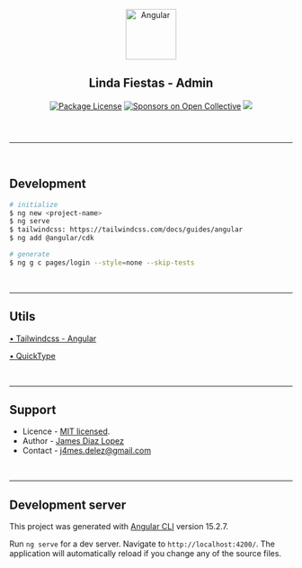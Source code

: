 <header>
  <p align="center">
    <a href="https://angular.io/docs" target="blank"><img src="https://angular.io/assets/images/logos/angular/logo-nav@2x.png" width="90" alt="Angular" /></a>
    <h2 align="center">Linda Fiestas - Admin</h2>
  </p>
  <section align="center">
  <a href="#"><img src="https://img.shields.io/npm/l/@nestjs/core.svg" alt="Package License" /></a>
  <a href="#"><img src="https://opencollective.com/nest/sponsors/badge.svg" alt="Sponsors on Open Collective" /></a>
  <a href="#"><img src="https://img.shields.io/twitter/follow/nestframework.svg?style=social&label=134%20Followers"></a>
  </section>
</header>
<hr/><br/>

<!-- %%%%%%%%%%%%%%%%%%%%%%%%%%%%%%%%%%%%%%%%%%%%%%%%%%%%%% -->

## Development

```bash
# initialize
$ ng new <project-name>
$ ng serve
$ tailwindcss: https://tailwindcss.com/docs/guides/angular
$ ng add @angular/cdk

# generate
$ ng g c pages/login --style=none --skip-tests

```

<br/><hr/>

## Utils

[• Tailwindcss - Angular](https://tailwindcss.com/docs/guides/angular)

[• QuickType](https://app.quicktype.io/)

<!-- %%%%%%%%%%%%%%%%%%%%%%%%%%%%%%%%%%%%%%%% -->

<br/><hr/>

## Support

- Licence - [MIT licensed](LICENSE).
- Author - [James Diaz Lopez](https://www.linkedin.com/in/james-jalz/)
- Contact - [j4mes.delez@gmail.com](mailto:j4mes.delez@gmail.com)

<br/><hr/>

## Development server

This project was generated with [Angular CLI](https://github.com/angular/angular-cli) version 15.2.7.

Run `ng serve` for a dev server. Navigate to `http://localhost:4200/`. The application will automatically reload if you change any of the source files.

<!--
  RESOURCES:
  https://atlassian.design/resources/logo-library
  https://undraw.co/illustrations
 -->

